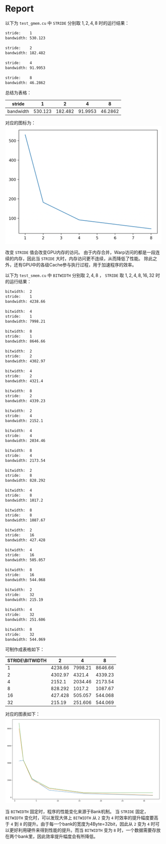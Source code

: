 # Report

以下为 `test_gmem.cu` 中 `STRIDE` 分别取 $1,2,4,8$ 时的运行结果：

```
stride:    1
bandwidth: 530.123

stride:    2
bandwidth: 182.482

stride:    4
bandwidth: 91.9953

stride:    8
bandwidth: 46.2862
```

总结为表格：

|stride|1|2|4|8|
|---|---|---|---|---|
|bandwidth|530.123|182.482|91.9953|46.2862|

对应的图标为：
![](./images/pic1.png)

改变 `STRIDE` 值会改变GPU内存的访问。
由于内存合并，Warp访问的都是一段连续的内存，因此当 `STRIDE` 大时，内存访问更不连续，从而降低了性能。
除此之外，还有GPU中的各级Cache参与执行过程，用于加速程序的效率。

以下为 `test_smem.cu` 中 `BITWIDTH` 分别取 $2,4,8$ ， `STRIDE` 取 $1,2,4,8,16,32$ 时的运行结果：

```
bitwidth:  2
stride:    1
bandwidth: 4238.66

bitwidth:  4
stride:    1
bandwidth: 7998.21

bitwidth:  8
stride:    1
bandwidth: 8646.66

bitwidth:  2
stride:    2
bandwidth: 4302.97

bitwidth:  4
stride:    2
bandwidth: 4321.4

bitwidth:  8
stride:    2
bandwidth: 4339.23

bitwidth:  2
stride:    4
bandwidth: 2152.1

bitwidth:  4
stride:    4
bandwidth: 2034.46

bitwidth:  8
stride:    4
bandwidth: 2173.54

bitwidth:  2
stride:    8
bandwidth: 828.292

bitwidth:  4
stride:    8
bandwidth: 1017.2

bitwidth:  8
stride:    8
bandwidth: 1087.67

bitwidth:  2
stride:    16
bandwidth: 427.428

bitwidth:  4
stride:    16
bandwidth: 505.057

bitwidth:  8
stride:    16
bandwidth: 544.068

bitwidth:  2
stride:    32
bandwidth: 215.19

bitwidth:  4
stride:    32
bandwidth: 251.606

bitwidth:  8
stride:    32
bandwidth: 544.069
```

可制作成表格如下：

|STRIDE\BITWIDTH|2|4|8|
|---|---|---|---|
|1|4238.66|7998.21|8646.66|
|2|4302.97|4321.4|4339.23|
|4|2152.1|2034.46|2173.54|
|8|828.292|1017.2|1087.67|
|16|427.428|505.057|544.068|
|32|215.19|251.606|544.069|

对应的图表如下：
![](./images/pic2.png)

当 `BITWIDTH` 固定时，程序的性能变化来源于Bank机制。
当 `STRIDE` 固定， `BITWIDTH` 变化时，可以发现大体上 `BITWIDTH` 从 `2` 变为 `4` 时效率的提升幅度要高于 `4` 到 `8` 的提升。由于每一个bank的宽度为4Byte=32bit，因此从 `2` 变为 `4` 时可以更好利用硬件来得到性能的提升。而当 `BITWIDTH` 变为 `8` 时，一个数据需要存放在两个bank里，因此效率提升幅度会有所降低。
